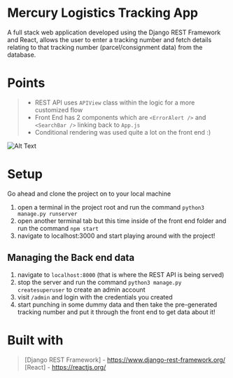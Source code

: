# Mercury Logistics Tracking App
A full stack web application developed using the Django REST Framework and React, allows the user to enter a tracking number and fetch details relating to that tracking number (parcel/consignment data) from the database.

# Points
> * REST API uses ```APIView``` class within the logic for a more customized flow 
> * Front End has 2 components which are ```<ErrorAlert />``` and ```<SearchBar />``` linking back to ```App.js```
> * Conditional rendering was used quite a lot on the front end :)

![Alt Text](https://dev-to-uploads.s3.amazonaws.com/uploads/articles/u1gyw70fxfnpex1f9q5c.png)

# Setup
Go ahead and clone the project on to your local machine 

1. open a terminal in the project root and run the command ```python3 manage.py runserver```
2. open another terminal tab but this time inside of the front end folder and run the command ```npm start```
3. navigate to localhost:3000 and start playing around with the project!

## Managing the Back end data
1. navigate to ```localhost:8000``` (that is where the REST API is being served)
2. stop the server and run the command ```python3 manage.py createsuperuser``` to create an admin account
3. visit ```/admin``` and login with the credentials you created 
4. start punching in some dummy data and then take the pre-generated tracking number and put it through the front end to get data about it!

# Built with
> [Django REST Framework] - https://www.django-rest-framework.org/
> [React] - https://reactjs.org/
